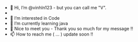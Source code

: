 - 👋 Hi, I’m @vinhln123 - but you can call me "V".
- 
- 👀 I’m interested in Code
- 🌱 I’m currently learning java
- 💞️ Nice to meet you - Thank you so much for my message !!
- 📫 How to reach me ( ... ) update soon !!

<!---
vinhln123/vinhln123 is a ✨ special ✨ repository because its `README.md` (this file) appears on your GitHub profile.
You can click the Preview link to take a look at your changes.
--->

